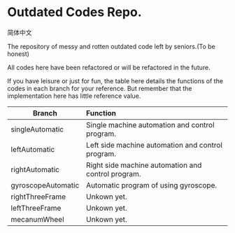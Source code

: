 # Outdated Codes Repo.
简体中文

The repository of messy and rotten outdated code left by seniors.(To be honest)

All codes here have been refactored or will be refactored in the future.

If you have leisure or just for fun, the table here details the functions of the codes in each branch for your reference. But remember that the implementation here has little reference value.

| Branch             | Function                                           |
| ------------------ | :------------------------------------------------- |
| singleAutomatic    | Single machine automation and control program.     |
| leftAutomatic      | Left side machine automation and control program.  |
| rightAutomatic     | Right side machine automation and control program. |
| gyroscopeAutomatic | Automatic program of using gyroscope.              |
| rightThreeFrame    | Unkown yet.                                        |
| leftThreeFrame     | Unkown yet.                                        |
| mecanumWheel       | Unkown yet.                                        |